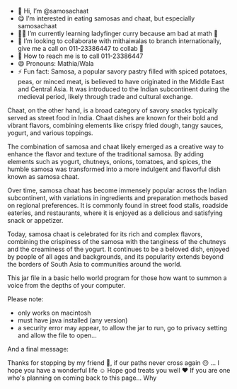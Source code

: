 - 👋 Hi, I’m @samosachaat
- 😋 I’m interested in eating samosas and chaat, but especially samosachaat
- 🌱🥘 I’m currently learning ladyfinger curry because am bad at math 🥲
- 💞️ I’m looking to collaborate with mithaiwalas to branch internationally, give me a call on 011-23386447 to collab 🥰
- 🤙 How to reach me is to call 011-23386447
- 😄 Pronouns: Mathia/Wala
- ⚡ Fun fact: Samosa, a popular savory pastry filled with spiced potatoes, peas, or minced meat, is believed to have originated in the Middle East and Central Asia. It was introduced to the Indian subcontinent during the medieval period, likely through trade and cultural exchange.

Chaat, on the other hand, is a broad category of savory snacks typically served as street food in India. Chaat dishes are known for their bold and vibrant flavors, combining elements like crispy fried dough, tangy sauces, yogurt, and various toppings.

The combination of samosa and chaat likely emerged as a creative way to enhance the flavor and texture of the traditional samosa. By adding elements such as yogurt, chutneys, onions, tomatoes, and spices, the humble samosa was transformed into a more indulgent and flavorful dish known as samosa chaat.

Over time, samosa chaat has become immensely popular across the Indian subcontinent, with variations in ingredients and preparation methods based on regional preferences. It is commonly found in street food stalls, roadside eateries, and restaurants, where it is enjoyed as a delicious and satisfying snack or appetizer.

Today, samosa chaat is celebrated for its rich and complex flavors, combining the crispiness of the samosa with the tanginess of the chutneys and the creaminess of the yogurt. It continues to be a beloved dish, enjoyed by people of all ages and backgrounds, and its popularity extends beyond the borders of South Asia to communities around the world.

This jar file in a basic hello world program for those how want to summon a voice from the depths of your computer.

Please note:
- only works on macintosh
- must have java installed (any version)
- a security error may appear, to allow the jar to run, go to privacy setting and allow the file to open...

And a final message:

Thanks for stopping by my friend 👊, if our paths never cross again 😔 ... I hope you have a wonderful life ☺️ Hope god treats you well ❤️ If you are one who's planning on coming back to this page... Why

<!---
samosachaat/samosachaat is a ✨ very special ✨ repository because its `README.md` (this file) appears on your GitHub profile.
You can click the Preview link to take a look at your changes.
--->
